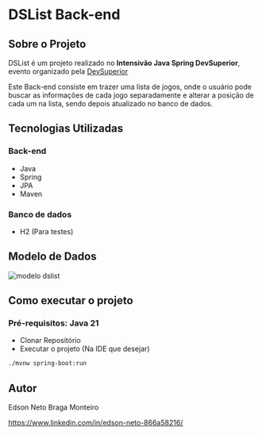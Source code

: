 # DSList Back-end

## Sobre o Projeto

DSList é um projeto realizado no **Intensivão Java Spring DevSuperior**, evento organizado pela [DevSuperior](https://devsuperior.com.br "Site da DevSuperior")

Este Back-end consiste em trazer uma lista de jogos, onde o usuário pode buscar as informações de cada jogo separadamente e alterar a posição de cada um na lista, sendo depois atualizado no banco de dados.


## Tecnologias Utilizadas
### Back-end
- Java
- Spring
- JPA
- Maven

### Banco de dados
- H2 (Para testes)


## Modelo de Dados
![modelo dslist](https://github.com/user-attachments/assets/d1cfaf35-53d9-41cf-831d-1a6e8bca4fb1)


## Como executar o projeto
### Pré-requisitos: Java 21
- Clonar Repositório
- Executar o projeto (Na IDE que desejar)
```bash
./mvnw spring-boot:run
```
## Autor
Edson Neto Braga Monteiro

https://www.linkedin.com/in/edson-neto-866a58216/
